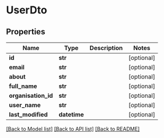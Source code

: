 # UserDto

## Properties
Name | Type | Description | Notes
------------ | ------------- | ------------- | -------------
**id** | **str** |  | [optional] 
**email** | **str** |  | [optional] 
**about** | **str** |  | [optional] 
**full_name** | **str** |  | [optional] 
**organisation_id** | **str** |  | [optional] 
**user_name** | **str** |  | [optional] 
**last_modified** | **datetime** |  | [optional] 

[[Back to Model list]](../README.md#documentation-for-models) [[Back to API list]](../README.md#documentation-for-api-endpoints) [[Back to README]](../README.md)


